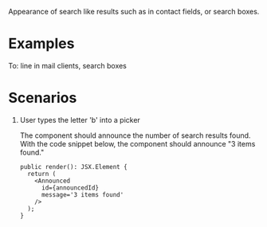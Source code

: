 Appearance of search like results such as in contact fields, or search boxes.

# Examples
To: line in mail clients, search boxes

# Scenarios
1. User types the letter 'b' into a picker

    The component should announce the number of search results found.
    With the code snippet below, the component should announce "3 items found."

    ```tsx
    public render(): JSX.Element {
      return (
        <Announced
          id={announcedId}
          message='3 items found'
        />
      );
    }
    ```